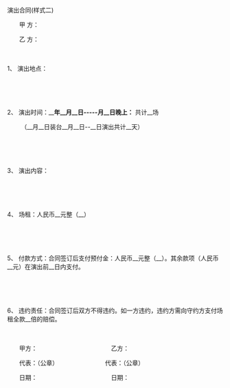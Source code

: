 



演出合同(样式二)



 

　　甲 方：

　　乙 方：

　　

1、
演出地点：

　　

　　

2、
演出时间：____年__月__日-----__月__日晚上__：__ 共计__场

　　 （__月__日装台__月__日--__日演出共计__天）

　　

　　

3、
演出内容：

　　

　　

4、
场租：人民币__元整（__）

　　

　　

5、
付款方式：合同签订后支付预付金：人民币__元整（__）。其余款项（人民币__元）在演出前__日内支付。

　　

　　

6、
违约责任：合同签订后双方不得违约。如一方违约，违约方需向守约方支付场租全款__倍的赔偿。　　

　　

　　甲方：　　　　　　　　　　　　 乙方：

　　代表：（公章）　　　　　　　　 代表：（公章）

　　日期：　　　　　　　　　　　　 日期：